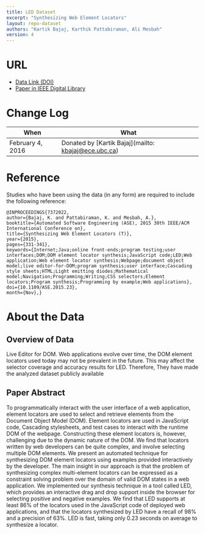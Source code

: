 ```yaml
---
title: LED Dataset
excerpt: "Synthesizing Web Element Locators"
layout: repo-dataset
authors: "Kartik Bajaj, Karthik Pattabiraman, Ali Mesbah"
version: 4
---
```


# URL

* [Data Link (DOI)](https://doi.org/10.5281/zenodo.581648)
* [Paper in IEEE Digital Library](http://ieeexplore.ieee.org/xpls/abs_all.jsp?arnumber=7372022&tag=1)

# Change Log

When | What
---- | ----
February 4, 2016 | Donated by [Kartik Bajaj](mailto: kbajaj@ece.ubc.ca)

# Reference

Studies who have been using the data (in any form) are required to include the following reference:

```
@INPROCEEDINGS{7372022,
author={Bajaj, K. and Pattabiraman, K. and Mesbah, A.},
booktitle={Automated Software Engineering (ASE), 2015 30th IEEE/ACM International Conference on},
title={Synthesizing Web Element Locators (T)},
year={2015},
pages={331-341},
keywords={Internet;Java;online front-ends;program testing;user interfaces;DOM;DOM element locator synthesis;JavaScript code;LED;Web application;Web element locator synthesis;Webpage;document object model;live editor-for-DOM;program synthesis;user interface;Cascading style sheets;HTML;Light emitting diodes;Mathematical model;Navigation;Programming;Writing;CSS selectors;Element locators;Program synthesis;Programming by example;Web applications},
doi={10.1109/ASE.2015.23},
month={Nov},}
```

# About the Data

## Overview of Data

Live Editor for DOM.
Web applications evolve over time, the DOM element locators used today may not be prevalent in the future. This may affect the selector coverage
and accuracy results for LED. Therefore, They have made the analyzed dataset publicly available

## Paper Abstract

To programmatically interact with the user interface of a web application, element locators are used to select and retrieve elements from the Document Object Model (DOM). Element locators are used in JavaScript code, Cascading stylesheets, and test cases to interact with the runtime DOM of the webpage. Constructing these element locators is, however, challenging due to the dynamic nature of the DOM. We find that locators written by web developers can be quite complex, and involve selecting multiple DOM elements. We present an automated technique for synthesizing DOM element locators using examples provided interactively by the developer. The main insight in our approach is that the problem of synthesizing complex multi-element locators can be expressed as a constraint solving problem over the domain of valid DOM states in a web application. We implemented our synthesis technique in a tool called LED, which provides an interactive drag and drop support inside the browser for selecting positive and negative examples. We find that LED supports at least 86% of the locators used in the JavaScript code of deployed web applications, and that the locators synthesized by LED have a recall of 98% and a precision of 63%. LED is fast, taking only 0.23 seconds on average to synthesize a locator.
